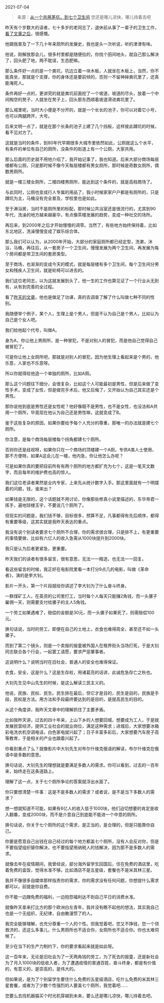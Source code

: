 2021-07-04

> 来源：[从一个共用茅坑，到七个卫生间](http://mp.weixin.qq.com/s?__biz=MzU0MjYwNDU2Mw==&mid=2247499726&idx=1&sn=471cbda30fe6b9bc980a1a4624270578&chksm=fb1a93b2cc6d1aa427d1ca27091244291a5f90230bc78a2a24f52b67b24f716b03100db9b23b&scene=27#wechat_redirect)
> 您还是哪儿凉快，哪儿待着去吧

昨天有个岁数大的读者，七十多岁的老同志了，退休前从事了一辈子的卫生工作，[看了文章之后](http://mp.weixin.qq.com/s?__biz=MzU0MjYwNDU2Mw==&mid=2247499720&idx=1&sn=4e0e04f025adaa178252c20226cb666f&chksm=fb1a93b4cc6d1aa2f029e4b6be13134bcc8af449f28de6d7f43aa4788baefc730429284e59ac&scene=21#wechat_redirect)，很感慨。  

  

他跟我普及了一下几十年来厕所的发展史，我也是头一次听说，听的津津有味。  

  

他说，刚解放那会儿，很多村里都是随便拉的，你找个田间地头，就自己那么解决了，回头肥了地，两不耽误，生态肥嘛。  

  

那么条件好一点的是一个粪坑，坑边立着一块木板，人就坐在木板上，当然，你不能真坐，那就是个支撑，你的身体还是要前倾的，否则一不留神掉粪坑里了，还真能淹死人。  

  

条件再好一点的，更讲究的就是粪坑前面挖了一个坡道，坡道的尽头，放着一个中间掏空的凳子，人就坐在凳子上，回头那东西顺着坡道滑进粪坑里了。  

  

那么城里呢，当时大小便是不分开的，就是一个长长的池子，你可以对着它小号，也可以两腿跨开，大号。  

  

后来文明一点了，就是在那个长条的池子上建了几个挡板，这样彼此蹲坑的时候，看不见对方了。

  

这就是当时的条件，到80年代早期很多大城市里依然如此，公厕就这么个水平，有条件的单位有自己的厕所，没条件的街道上有一个公厕，大家共用。  

  

那么后面的历史就不用他介绍了，我开始记事了，我也知道。后来大部分商场每层楼都有公厕，只是那时候不像今天每层楼都有男女厕所，那时候是奇数女厕所，偶数男厕所。  

  

就是一楼三楼女厕所，二楼四楼男厕所，能达到这个条件的，就是高档商场了。

  

与此同时，公厕也变成行人专属的用品了，我小时候家家户户都是有厕所的，只是蹲坑为主，马桶没有完全普及，学校里也是如此。  

  

至于淋浴房，当时不是厕所里的标配，那时候公共浴室还是很流行的，尤其到90年代，洗澡的地方越来越豪华，有点像茶楼发展的趋势，变成一种社交的场所。  

  

再后来，到2000年之后才开始慢慢的凋零。当然了，有些地方始终保持着，比如东北地区，洗澡慢慢变成了娱乐综合体。

  

那么我们可以认为，从2000年开始，大部分的家庭厕所都已经定型，洗漱，沐浴，马桶，再往后，从一套房子一个卫生间，慢慢发展为两个卫生间，再发展为每个房间都是带卫生间的套房类型。  

  

至于商场，也渐渐的变成今天的模式，就是每层楼有多个卫生间，每个卫生间分男女和残疾人卫生间，就是轮椅可以进去的。  

  

我们这位老同志，以为这就发展到头了，他一生的工作也算见证了一个行业从无到有，从有到完善的全过程。  

  

看了[昨天的文章](http://mp.weixin.qq.com/s?__biz=MzU0MjYwNDU2Mw==&mid=2247499720&idx=1&sn=4e0e04f025adaa178252c20226cb666f&chksm=fb1a93b4cc6d1aa2f029e4b6be13134bcc8af449f28de6d7f43aa4788baefc730429284e59ac&scene=21#wechat_redirect)，他也是做足了功课，真的去调查了解了什么叫做七种不同的性别。  

  

我随便举个例子，某个人，生理上是个男人，但是不认为自己是个男人，比如认为自己是个女人吧。  

  

我们给他起个代号，叫做A。  

  

身为A，你让他上男厕所，是一种冒犯，不是对别人的冒犯，而是他自己觉得自己被冒犯了。  

  

可是你让他上女厕所吧，那就是对别人的冒犯，因为他生理上看起来是个男的，他乐意，人家也不乐意呀。

  

所以你就得给他造一个单独的厕所，比如A厕。  

  

那么这个问题往下细分，会很复杂，比如这个人可能最初是男性，但是后来做了变性手术，变成了女性，但是做完手术后，他又后悔了，又开始认为自己其实还是个男性。

  

那你说他到底是男性还是女性呢？他好像既不是男性，也不是女性，也没法和A共用一个厕所，毕竟现在他认为自己还是男性嘛，这就变成了B。  

  

鉴于这些复杂的原因，如果你要给予每个人充分的尊重，那唯一的办法就是建七个厕所。  

  

你注意，是每个商场每层楼每个拐角都建七个厕所。

  

否则你还是歧视呀，如果你只在一个商场的顶楼建一个A厕，专供A类人士使用，那不方便呀。如果A这会儿在一楼，他内急，你让他怎么办呢？

  

可是如果你真的要把目前所有有两个厕所的地方都扩充为七个，这是一笔天文数字，而且每年的维护费也高的惊人。  

  

我们这位老读者果然是业内专家，上来先从统计数字入手。那这里面就有一个明摆着的问题，钱，谁来出？

  

如果钱是无限的，这个话题就不用讨论，你像那些修真小说里描述的，东华帝君一挥手，遍地琼楼玉宇，不要说几个厕所了。  

  

但现实的问题是，我们钱不够，目标很多，预算不足，凡事都得有先后顺序，都得有重要等级，这其实就是我昨天表达的重点。  

  

我没有说个别读者要求七个厕所不合理，你的需求很合理，只是排不上，有更重要的事情要做，比如有六亿人的收入急需从1000块提升到2000块。  

  

我只是认为后者更紧急，更重要。

  

昨天我们的读者有很多留言，很有意思，无法一一精选，也无法一一回复。  

  

看这些留言的时候，我正好在电影院里看一本打分9点几的电影，叫做《革命者》，演的是李大钊。

  

影片一开头，第一个片段就给你讲述了李大钊为了什么奋斗终身。  

  

一群煤矿工人，在英资的公司里打工，当时每个人每天只能赚2角钱，而一头骡子雇佣一天，则需要支付给骡子的主人5角钱。  

  

一个劳工如果遇难了，赔偿的金额是30元，而一头骡子如果死了，则需赔偿100元。

  

换句话说，当时的劳工，即便在自己的土地上，衣食也难得周全，甚至还不如一头骡子。  

  

而到了第二个镜头，则是一个卖报的报童被外国人在租界街头当场打死，于是大钊同志联合各个行会，一起罢工请愿，要求严惩肇事者。

  

这说明什么？说明当时在旧社会，普通人的安全也难得保证。  

  

衣食，安全，这是什么？这是生存权，用诸葛亮的话讲，此诚危急存亡之秋也。  

  

大钊先生见中山先生的时候，是这么解读三民主义的。  

  

他说，民族、民权、民生。民生排在最后，但它才是目的，民生是目的，民族是手段，民权是方法。用方法和手段最终要达到的是目的，是提高民生的目的。

  

从这个角度讲，我昨天文章中的理解抓住了主要矛盾。  

  

比如我昨天讲，过去的四十年来，上山下乡的人想要回城，想要成为工人，于是就发展民营经济，提供工业社会的就业岗位，满足这种需求；进城后，大家想要冰箱彩电洗衣机空调电话，白色家电就兴起了；日子丰富多彩后，大家想要汽车房子高等教育，于是相关的产业也跟着兴起了。

  

你看到重点了么？就像影片中大钊先生对布尔什维克俄语的解读，布尔什维克在俄语中是多数的意思。

  

换句话说，大钊先生的理想就是要满足多数人的需求。你可以看到，过去的一百年来，始终走在这条道路上。

  

理解了这一点，关于七个厕所争论的答案就浮出水面了。  

  

你只要想清楚一件事：这是不是多数人的需求？或者说，是不是当下多数人的需求？

  

想一想就知道不可能，如果有6亿人的收入低于1000块，他们迫切想要的肯定是收入翻番，变成2000块，而不是介意自己到底能不能进一个中意的厕所。  

  

换句话说，你关于七个厕所的这个需求，是正当的，是合理的，但是只能靠你自己。  

  

你要是愿意自己出钱在自己经过的每个地方都盖七个厕所，没有人会反对你，但是不要指望组织替你解决，也不要指望用纳税人的钱解决，因为那不是多数人的需求。

  

就像去年在疫情期间，我曾经说，部分海外留学生回国后，住在免费的酒店里，吃着免费的盒饭，觉得水准不够。比如酒店不是五星级，套餐也不是米其林三星。

  

我并不像很多自媒体那样指责你的需求，你的需求没有任何问题，你想提什么需求都可以，前提是你自费。

  

你不能一边蹭免费的福利，一边抱怨福利达不到自己平日的消费水准。  

  

就像昨天拿来打比方的那个欧洲白左青年，我并没有瞧不起他的想法，其实我自己也是一个无组织，无纪律，自由散漫惯了的人。  

  

我完全能够理解，也充分尊重一个人的个性。但我觉着吧，您又不挣钱，您一个领救济的，还这么多事儿，什么男厕所也不适合你，女厕所也不适合你。你也太难伺候了。

  

至少在当下的生产力制约下，你的要求看起来就是如此呀。

  

这一百年来，无论是旧社会为了一天两角钱的劳工，为了死去的报童，还是新社会为了月入1000块的低收入者，为了遭遇疫情的普通百姓，奋斗终身，都是有价值的，有意义的，是崇高的，是伟大的。

  

但如果说，是为了个别留学生要住什么免费的五星级酒店，吃什么免费的米其林三星套餐，或者为了少数个性强烈的人要盖七个厕所，我觉着吧......

  

您要么去找机器猫买个时光机穿越到未来，要么还是哪儿凉快，哪儿待着去吧。

